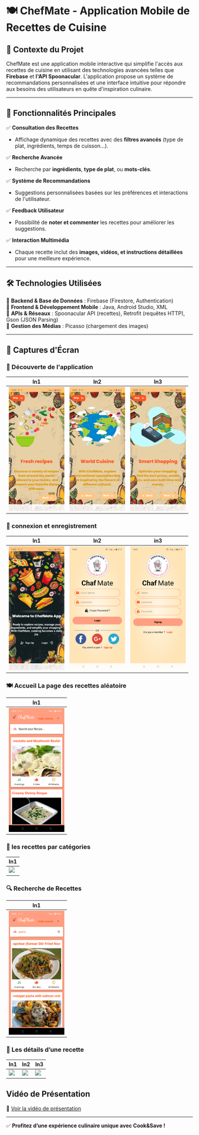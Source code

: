 # 🍽️ ChefMate - Application Mobile de Recettes de Cuisine

## 📌 Contexte du Projet
ChefMate est une application mobile interactive qui simplifie l'accès aux recettes de cuisine en utilisant des technologies avancées telles que **Firebase** et **l'API Spoonacular**. L'application propose un système de recommandations personnalisées et une interface intuitive pour répondre aux besoins des utilisateurs en quête d'inspiration culinaire.

---

## 🚀 Fonctionnalités Principales

✅ **Consultation des Recettes**  
- Affichage dynamique des recettes avec des **filtres avancés** (type de plat, ingrédients, temps de cuisson...).  

✅ **Recherche Avancée**  
- Recherche par **ingrédients**, **type de plat**, ou **mots-clés**.  

✅ **Système de Recommandations**  
- Suggestions personnalisées basées sur les préférences et interactions de l'utilisateur.  

✅ **Feedback Utilisateur**  
- Possibilité de **noter et commenter** les recettes pour améliorer les suggestions.  

✅ **Interaction Multimédia**  
- Chaque recette inclut des **images, vidéos, et instructions détaillées** pour une meilleure expérience.  

---

## 🛠 Technologies Utilisées

🔹 **Backend & Base de Données** : Firebase (Firestore, Authentication)  
🔹 **Frontend & Développement Mobile** : Java, Android Studio, XML  
🔹 **APIs & Réseaux** : Spoonacular API (recettes), Retrofit (requêtes HTTP), Gson (JSON Parsing)  
🔹 **Gestion des Médias** : Picasso (chargement des images)  

---

## 📲 Captures d'Écran

### 📌 Découverte de l'application 

| In1 | In2 | In3 |
|---------|----------------------|----------------------|
<img src="images/Description1.png" width="150"> | <img src="images/Description2.png" width="150"> | <img src="images/Description3.png" width="150">

### 🔑 connexion et enregistrement

| In1 | In2 | in3 |
|---------|----------------------|----------------------|
<img src="images/cnx_reg.png" width="150"> | <img src="images/Connexion.png" width="150"> | <img src="images/Enregistrement.png" width="150">

### 🍽️ Accueil La page des recettes aléatoire

| In1 |
|---------|
<img src="images/Interface_Recettes.png" width="150"> |

### 📂 les recettes par catégories

| In1 |
|---------|
<img src="images/Catégories.png" width="150"> |

### 🔍 Recherche de Recettes

| In1 |
|---------|
<img src="images/Bare_de_Recherche.png" width="150"> |

### 📖 Les détails d’une recette

| In1 | In2 | In3 |
|---------|----------------------|----------------------|
<img src="images/détaille1.png" width="150"> | <img src="images/détaille2.png" width="150"> | <img src="images/détaille3.png" width="150">
## Vidéo de Présentation

🎥 [Voir la vidéo de présentation](https://drive.google.com/file/d/1V480KQCXkqr1R-E9j5I7X8FYxFfLUdV2/view?usp=sharing)

---

✅ **Profitez d’une expérience culinaire unique avec Cook&Save !**
